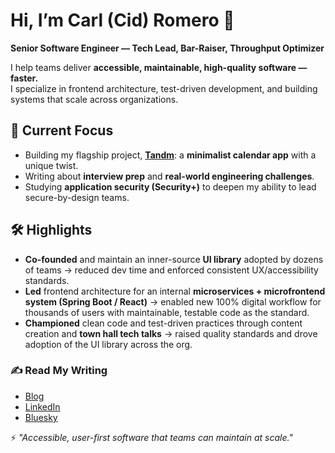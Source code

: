 # Hi, I’m Carl (Cid) Romero 👋

**Senior Software Engineer — Tech Lead, Bar-Raiser, Throughput Optimizer**

I help teams deliver **accessible, maintainable, high-quality software — faster.**  
I specialize in frontend architecture, test-driven development, and building systems that scale across organizations.

## 🚀 Current Focus

- Building my flagship project, **[Tandm](https://github.com/ghud-org/)**: a **minimalist calendar app** with a unique twist.
- Writing about **interview prep** and **real-world engineering challenges**.
- Studying **application security (Security+)** to deepen my ability to lead secure-by-design teams.

## 🛠️ Highlights

- **Co-founded** and maintain an inner-source **UI library** adopted by dozens of teams → reduced dev time and enforced consistent UX/accessibility standards.
- **Led** frontend architecture for an internal **microservices + microfrontend system (Spring Boot / React)** → enabled new 100% digital workflow for thousands of users with maintainable, testable code as the standard.
- **Championed** clean code and test-driven practices through content creation and **town hall tech talks** → raised quality standards and drove adoption of the UI library across the org.

### ✍️ Read My Writing

- [Blog](https://carlcidromero.github.io)
- [LinkedIn](https://linkedin.com/in/carlcidromero)
- [Bluesky](https://bsky.app/profile/carlcidromero.bsky.social)

⚡ _"Accessible, user-first software that teams can maintain at scale."_
